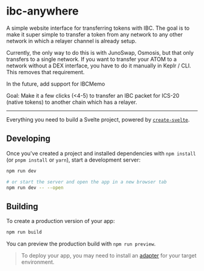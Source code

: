 # ibc-anywhere

A simple website interface for transferring tokens with IBC.
The goal is to make it super simple to transfer a token from any network to any other network in which a relayer channel is already setup.

Currently, the only way to do this is with JunoSwap, Osmosis, but that only transfers to a single network. If you want to transfer your ATOM to a network without a DEX interface, you have to do it manually in Keplr / CLI. This removes that requirement.

In the future, add support for IBCMemo

Goal: Make it a few clicks (<4-5) to transfer an IBC packet for ICS-20 (native tokens) to another chain which has a relayer.

---

Everything you need to build a Svelte project, powered by [`create-svelte`](https://github.com/sveltejs/kit/tree/master/packages/create-svelte).

## Developing

Once you've created a project and installed dependencies with `npm install` (or `pnpm install` or `yarn`), start a development server:

```bash
npm run dev

# or start the server and open the app in a new browser tab
npm run dev -- --open
```

## Building

To create a production version of your app:

```bash
npm run build
```

You can preview the production build with `npm run preview`.

> To deploy your app, you may need to install an [adapter](https://kit.svelte.dev/docs/adapters) for your target environment.
